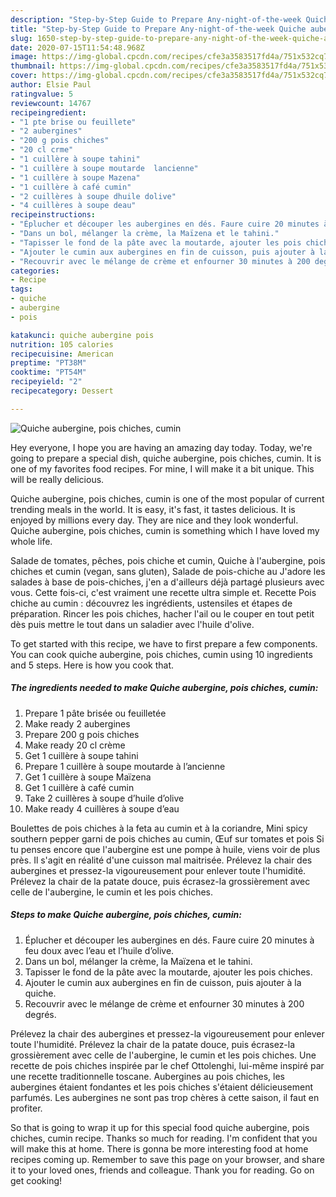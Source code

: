 ```yaml
---
description: "Step-by-Step Guide to Prepare Any-night-of-the-week Quiche aubergine, pois chiches, cumin"
title: "Step-by-Step Guide to Prepare Any-night-of-the-week Quiche aubergine, pois chiches, cumin"
slug: 1650-step-by-step-guide-to-prepare-any-night-of-the-week-quiche-aubergine-pois-chiches-cumin
date: 2020-07-15T11:54:48.968Z
image: https://img-global.cpcdn.com/recipes/cfe3a3583517fd4a/751x532cq70/quiche-aubergine-pois-chiches-cumin-photo-principale-de-la-recette.jpg
thumbnail: https://img-global.cpcdn.com/recipes/cfe3a3583517fd4a/751x532cq70/quiche-aubergine-pois-chiches-cumin-photo-principale-de-la-recette.jpg
cover: https://img-global.cpcdn.com/recipes/cfe3a3583517fd4a/751x532cq70/quiche-aubergine-pois-chiches-cumin-photo-principale-de-la-recette.jpg
author: Elsie Paul
ratingvalue: 5
reviewcount: 14767
recipeingredient:
- "1 pte brise ou feuillete"
- "2 aubergines"
- "200 g pois chiches"
- "20 cl crme"
- "1 cuillère à soupe tahini"
- "1 cuillère à soupe moutarde  lancienne"
- "1 cuillère à soupe Mazena"
- "1 cuillère à café cumin"
- "2 cuillères à soupe dhuile dolive"
- "4 cuillères à soupe deau"
recipeinstructions:
- "Éplucher et découper les aubergines en dés. Faure cuire 20 minutes à feu doux avec l’eau et l’huile d’olive."
- "Dans un bol, mélanger la crème, la Maïzena et le tahini."
- "Tapisser le fond de la pâte avec la moutarde, ajouter les pois chiches."
- "Ajouter le cumin aux aubergines en fin de cuisson, puis ajouter à la quiche."
- "Recouvrir avec le mélange de crème et enfourner 30 minutes à 200 degrés."
categories:
- Recipe
tags:
- quiche
- aubergine
- pois

katakunci: quiche aubergine pois 
nutrition: 105 calories
recipecuisine: American
preptime: "PT38M"
cooktime: "PT54M"
recipeyield: "2"
recipecategory: Dessert

---
```



![Quiche aubergine, pois chiches, cumin](https://img-global.cpcdn.com/recipes/cfe3a3583517fd4a/751x532cq70/quiche-aubergine-pois-chiches-cumin-photo-principale-de-la-recette.jpg)

Hey everyone, I hope you are having an amazing day today. Today, we're going to prepare a special dish, quiche aubergine, pois chiches, cumin. It is one of my favorites food recipes. For mine, I will make it a bit unique. This will be really delicious.

Quiche aubergine, pois chiches, cumin is one of the most popular of current trending meals in the world. It is easy, it's fast, it tastes delicious. It is enjoyed by millions every day. They are nice and they look wonderful. Quiche aubergine, pois chiches, cumin is something which I have loved my whole life.

Salade de tomates, pêches, pois chiche et cumin, Quiche à l&#39;aubergine, pois chiches et cumin (vegan, sans gluten), Salade de pois-chiche au J&#39;adore les salades à base de pois-chiches, j&#39;en a d&#39;ailleurs déjà partagé plusieurs avec vous. Cette fois-ci, c&#39;est vraiment une recette ultra simple et. Recette Pois chiche au cumin : découvrez les ingrédients, ustensiles et étapes de préparation. Rincer les pois chiches, hacher l&#39;ail ou le couper en tout petit dès puis mettre le tout dans un saladier avec l&#39;huile d&#39;olive.


To get started with this recipe, we have to first prepare a few components. You can cook quiche aubergine, pois chiches, cumin using 10 ingredients and 5 steps. Here is how you cook that.

<!--inarticleads1-->

##### The ingredients needed to make Quiche aubergine, pois chiches, cumin:

1. Prepare 1 pâte brisée ou feuilletée
1. Make ready 2 aubergines
1. Prepare 200 g pois chiches
1. Make ready 20 cl crème
1. Get 1 cuillère à soupe tahini
1. Prepare 1 cuillère à soupe moutarde à l’ancienne
1. Get 1 cuillère à soupe Maïzena
1. Get 1 cuillère à café cumin
1. Take 2 cuillères à soupe d’huile d’olive
1. Make ready 4 cuillères à soupe d’eau


Boulettes de pois chiches à la feta au cumin et à la coriandre, Mini spicy southern pepper garni de pois chiches au cumin, Œuf sur tomates et pois Si tu penses encore que l&#39;aubergine est une pompe à huile, viens voir de plus près. Il s&#39;agit en réalité d&#39;une cuisson mal maitrisée. Prélevez la chair des aubergines et pressez-la vigoureusement pour enlever toute l&#39;humidité. Prélevez la chair de la patate douce, puis écrasez-la grossièrement avec celle de l&#39;aubergine, le cumin et les pois chiches. 

<!--inarticleads2-->

##### Steps to make Quiche aubergine, pois chiches, cumin:

1. Éplucher et découper les aubergines en dés. Faure cuire 20 minutes à feu doux avec l’eau et l’huile d’olive.
1. Dans un bol, mélanger la crème, la Maïzena et le tahini.
1. Tapisser le fond de la pâte avec la moutarde, ajouter les pois chiches.
1. Ajouter le cumin aux aubergines en fin de cuisson, puis ajouter à la quiche.
1. Recouvrir avec le mélange de crème et enfourner 30 minutes à 200 degrés.


Prélevez la chair des aubergines et pressez-la vigoureusement pour enlever toute l&#39;humidité. Prélevez la chair de la patate douce, puis écrasez-la grossièrement avec celle de l&#39;aubergine, le cumin et les pois chiches. Une recette de pois chiches inspirée par le chef Ottolenghi, lui-même inspiré par une recette traditionnelle toscane. Aubergines au pois chiches, les aubergines étaient fondantes et les pois chiches s&#39;étaient délicieusement parfumés. Les aubergines ne sont pas trop chères à cette saison, il faut en profiter. 

So that is going to wrap it up for this special food quiche aubergine, pois chiches, cumin recipe. Thanks so much for reading. I'm confident that you will make this at home. There is gonna be more interesting food at home recipes coming up. Remember to save this page on your browser, and share it to your loved ones, friends and colleague. Thank you for reading. Go on get cooking!
